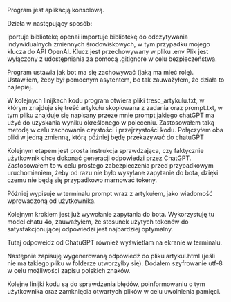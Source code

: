 Program jest aplikacją konsolową.

Działa w następujący sposób:

iportuje bibliotekę openai
importuje bibliotekę do odczytywania indywidualnych zmiennych środowiskowych, w tym przypadku mojego klucza do API OpenAI.
Klucz jest przechowywany w pliku .env
Plik jest wyłączony z udostępniania za pomocą .gitignore w celu bezpieczeństwa.

Program ustawia jak bot ma się zachowywać (jaką ma mieć rolę). Ustawiłem, żeby był pomocnym asytentem, bo tak zauważyłem, że działa to najlepiej.

W kolejnych linijkach kodu program otwiera pliki tresc_artykulu.txt, w którym znajduje się treść artykułu skopiowana z zadania oraz prompt.txt, w tym pliku znajduje się napisany przeze mnie prompt jakiego chatGPT ma użyć do uzyskania wyniku określonego w poleceniu.
Zastosowałem taką metodę w celu zachowania czystości i przejrzystości kodu. Połączyłem oba pliki w jedną zmienną, którą później będę przekazywać do chatuGPT

Kolejnym etapem jest prosta instrukcja sprawdzająca, czy faktycznie użytkownik chce dokonać generacji odpowiedzi przez ChatGPT.
Zastosowałem to w celu prostego zabezpieczenia przed przypadkowym uruchomieniem, żeby od razu nie było wysyłane zapytanie do bota, dzięki czemu nie będą się przypadkowo marnować tokeny.

Później wypisuje w terminalu prompt wraz z artykułem, jako wiadomość wprowadzoną od użytkownika.

Kolejnym krokiem jest już wywołanie zapytania do bota. Wykorzystuję tu model chatu 4o, zauważyłem, że stosunek użytych tokenów do satysfakcjonującej odpowiedzi jest najbardziej optymalny.

Tutaj odpoweidź od ChatuGPT również wyświetlam na ekranie w terminalu.

Następnie zapisuję wygenerowaną odpowiedź do pliku artykul.html (jeśli nie ma takiego pliku w folderze utworzyłby się). Dodałem szyfrowanie utf-8 w celu możliwości zapisu polskich znaków.

Kolejne linijki kodu są do sprawdzenia błędów, poinformowaniu o tym użytkownika oraz zamknięcia otwartych plików w celu uwolnienia pamięci.
